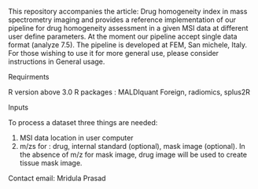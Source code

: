 This repository accompanies the article: Drug homogeneity index in mass spectrometry imaging and provides a reference implementation of our pipeline for drug homogeneity assessment in a given MSI data at different user define 
parameters. At the moment our pipeline accept single data format (analyze 7.5). 
The pipeline is developed at FEM, San michele, Italy.
For those wishing to use it for more general use, please consider instructions in General usage. 

Requirments

R version above 3.0
R packages : MALDIquant Foreign, radiomics, splus2R

Inputs

To process a dataset three things are needed:
1. MSI data location in user computer
2. m/zs for : drug, internal standard (optional), mask image (optional).
In the absence of m/z for mask image, drug image will be used to create tissue mask image. 


Contact
email: Mridula Prasad 
